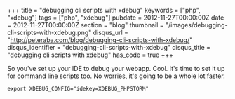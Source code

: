 +++
title = "debugging cli scripts with xdebug"
keywords = ["php", "xdebug"]
tags = ["php", "xdebug"]
pubdate = 2012-11-27T00:00:00Z
date = 2012-11-27T00:00:00Z
section = "blog"
thumbnail = "/images/debugging-cli-scripts-with-xdebug.png"
disqus_url = "http://peteraba.com/blog/debugging-cli-scripts-with-xdebug/"
disqus_identifier = "debugging-cli-scripts-with-xdebug"
disqus_title = "debugging cli scripts with xdebug"
has_code = true
+++

So you've set up your IDE to debug your webapp. Cool. It's time to set it up for command line scripts too. No worries, it's going to be a whole lot faster.

<pre><code class="bash">export XDEBUG_CONFIG="idekey=XDEBUG_PHPSTORM"</code></pre>